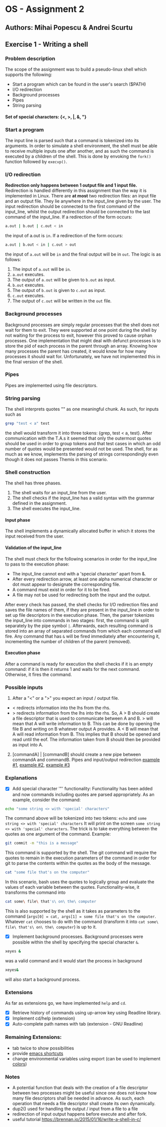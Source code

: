 # OS - Assignment 2
## Authors: Mihai Popescu & Andrei Scurtu
## Exercise 1 - Writing a shell

### Problem description
The scope of the assignment was to build a pseudo-linux shell which supports the following:
- Start a program which can be found in the user's search ($PATH)
- I/O redirection
- Background processes
- Pipes
- String parsing

#### Set of special characters: {<, >, |, &, "}

### Start a program
The input line is parsed such that a command is tokenized into its arguments. In order to simulate a shell environment, the shell must be able to receive multiple inputs one after another, and as such the command is executed by a children of the shell. This is done by envoking the ```fork()``` function followed by ```execvp()```. 

### I/O redirection
**Redirection only happens between 1 output file and 1 input file.**
Redirection is handled differently in this assignment than the way it is implemented in Linux.
There are **at most** two redirection files: an input file and an output file. They lie anywhere in the input_line given by the user. The input redirection should be connected to the first command of the input_line, whilst the output redirection should be connected to the last command of the input_line.
If a redirection of the form occurs:
```bash
a.out | b.out | c.out < in
```
the input of a.out is ```in```.
If a redirection of the form occurs:
```bash
a.out | b.out < in | c.out > out
```
the input of ```a.out``` will be ```in``` and the final output will
be in ```out```. 
The logic is as follows:
1. The input of ```a.out``` will be ```in```.
2. ```a.out``` executes.
3. The output of ```a.out``` will be given to ```b.out``` as input.
4. ```b.out``` executes.
5. The output of ```b.out``` is given to ```c.out``` as input.
6. ```c.out``` executes.
7. The output of ```c.out``` will be written in the ```out``` file.

### Background processes
Background processes are simply regular processes that the shell does not wait for them to exit.
They were supported at one point during the shell by not waiting for the process to exit, however this proved
to cause orphan processes. One implementation that might deal with defunct processes is to store the pid of each process in the parent through an array. Knowing how many processes the parent has created, it would know for how many processes it should wait for. Unfortunately, we have not implemented this in the final version of the shell.

### Pipes
Pipes are implemented using file descriptors.

### String parsing
The shell interprets quotes "" as one meaningful chunk. As such, for inputs such as
```bash
grep "test < a" test
```
the shell would transform it into three tokens: {grep, test < a, test}. After communication with the T.A.s it seemed that only the outermost quotes should be used in order to group tokens and that test cases in which an odd number of quotes would be presented would not be used. The shell, for as much as we know, implements the parsing of strings correspondingly even though it does not passes Themis in this scenario.

### Shell construction
The shell has three phases.
1. The shell waits for an input_line from the user.
2. The shell checks if the input_line has a valid syntax with the grammar defined in the assignment.
3. The shell executes the input_line.

#### Input phase
The shell implements a dynamically allocated buffer in which it stores the input received from the user.

#### Validation of the input_line
The shell must check for the following scenarios in order for the input_line to pass to the execution phase:
- The input_line cannot end with a 'special character' apart from &.
- After every redirection arrow, at least one alpha numerical character or dot must appear to designate the corresponding file.
- A command must exist in order for it to be fired.
- A file may not be used for redirecting both the input and the output.

After every check has passed, the shell checks for I/O redirection files and saves the file names of them, if they are present in the input_line in order to set up file descriptors in the execution phase.
Then, the parser tokenizes the input_line into commands in two stages: first, the command is split separately by the pipe symbol ```|```. Afterwards, each resulting command is stored into an array of separated commands from which each command will fire.
Any command that has ```&``` will be fired immediately after encountering it, incrementing the number of children of the parent (removed).
#### Execution phase
After a command is ready for execution the shell checks if it is an empty command: if it is then it returns 1 and waits for the next command. Otherwise, it fires the command.

### Possible inputs
1. After a "<" or a ">" you expect an input / output file. 
- \< redirects information into the lhs from the rhs.
- \> redirects information from the lhs into the rhs.
So, A > B should create a file descriptor that is used to communicate
between A and B. > will mean that A will write information to B.
This can be done by opening the file B and writing on B whatever output
A provides.
A \< B will mean that A will read information from B. This implies that
B should be opened and read until the eof. The information taken from
B should then be provided as input into A.
2. [commandA] | [commandB] should create a new pipe between commandA
and commandB.
Pipes and input/output redirection [example #1](http://www.cs.loyola.edu/~jglenn/702/S2005/Examples/dup2.html), [example #2](https://www.unix.com/programming/122360-c-piping-redirect-operator.html), [example #3](https://www.geeksforgeeks.org/making-linux-shell-c/)

### Explanations
- [X] Add special character '"' functionality: Functionality has been added and now commands including quotes are parsed appropriately.
As an example, consider the command:
```bash
echo "some string <> with 'special' characters"
```
The command above will be tokenized into two tokens: ```echo``` and ```some string <> with 'special' characters``` It will print on the screen ```some string <> with 'special' characters```.
The trick is to take everything between the quotes as one argument of the command.
Example: <br/>
```bash
git commit -m "this is a message"
```
This command is supported by the shell. The git command will require the quotes to remain in the execution parameters of the command in order for git to parse the contents within the quotes as the body of the message.
```bash
cat "some file that's on the computer"
```
In this scenario, bash uses the quotes to logically group and evaluate the values of each variable between the quotes. Functionality-wise, it transforms the command into
```bash
cat some\ file\ that's\ on\ the\ computer
```
This is also supported by the shell as it takes as parameters to the command (```args[0] = cat, args[1] = some file that's on the computer```. Whatever ```cat``` chooses to do with the command (transform it into ```cat some\ file\ that's\ on\ the\ computer```) is up to it.
- [X] Implement background processes. Background processes were possible within the shell by specifying the special character ```&```.
```bash
xeyes &
```
was a valid command and it would start the process in background
```bash
xeyes&
```
will also start a background process.
### Extensions
As far as extensions go, we have implemented ```help``` and ```cd```.
- [X] Retrieve history of commands using up-arrow key using Readline library.
- [x] Implement cd/help (extension)
- [x] Auto-complete path names with tab (extension - GNU Readline)

### Remaining Extensions:
- tab twice to show possibilities
- provide [emacs shortcuts](https://en.wikipedia.org/wiki/GNU_Readline)
- change environmental variables using export (can be used to implement [colors](https://www.cyberciti.biz/faq/bash-shell-change-the-color-of-my-shell-prompt-under-linux-or-unix/))
### Notes
- A potential function that deals with the creation of a file descriptor
between two processes might be useful since one does not know how many
file descriptors shall be needed in advance. As such, each operation
that needs a file descriptor shall create its own dynamically.
- dup2() used for handling the output / input from a file to a file
- redirection of input output happens before execute and after fork.
- useful tutorial https://brennan.io/2015/01/16/write-a-shell-in-c/
